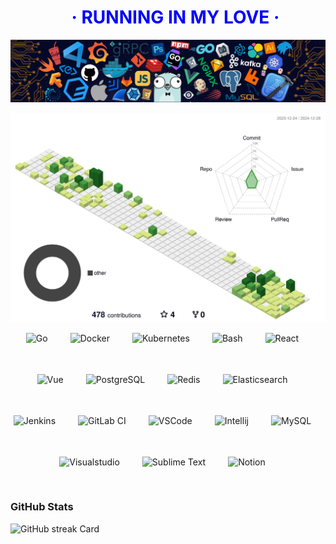 <div id="toc">
  <ul align="center" style="weight: 1000px;color: blue;">
    <summary>
      <h1>
        · RUNNING IN MY LOVE ·
      </h1>
    </summary>
  </ul>
</div>

![running in my love](img/header_.png)

![3DProfile](profile-3d-contrib/profile-green-animate.svg)


<div style="display: flex; flex-wrap: wrap; gap: 18px; justify-content: center;"><img src="https://skillicons.dev/icons?i=go" height="48" alt="Go" style="margin-right: 18px"> <img src="https://skillicons.dev/icons?i=docker" height="48" alt="Docker" style="margin-right: 18px"> <img src="https://skillicons.dev/icons?i=kubernetes" height="48" alt="Kubernetes" style="margin-right: 18px"> <img src="https://skillicons.dev/icons?i=bash" height="48" alt="Bash" style="margin-right: 18px"> <img src="https://skillicons.dev/icons?i=react" height="48" alt="React" style="margin-right: 18px"> <img src="https://skillicons.dev/icons?i=vue" height="48" alt="Vue" style="margin-right: 18px"> <img src="https://skillicons.dev/icons?i=postgresql" height="48" alt="PostgreSQL" style="margin-right: 18px"> <img src="https://skillicons.dev/icons?i=redis" height="48" alt="Redis" style="margin-right: 18px"> <img src="https://skillicons.dev/icons?i=elasticsearch" height="48" alt="Elasticsearch" style="margin-right: 18px"> <img src="https://skillicons.dev/icons?i=jenkins" height="48" alt="Jenkins" style="margin-right: 18px"> <img src="https://skillicons.dev/icons?i=gitlab" height="48" alt="GitLab CI" style="margin-right: 18px"> <img src="https://skillicons.dev/icons?i=vscode" height="48" alt="VSCode" style="margin-right: 18px"> <img src="https://skillicons.dev/icons?i=idea" height="48" alt="Intellij" style="margin-right: 18px"> <img src="https://skillicons.dev/icons?i=mysql" height="48" alt="MySQL" style="margin-right: 18px"> <img src="https://skillicons.dev/icons?i=visualstudio" height="48" alt="Visualstudio" style="margin-right: 18px"> <img src="https://skillicons.dev/icons?i=sublime" height="48" alt="Sublime Text" style="margin-right: 18px"> <img src="https://skillicons.dev/icons?i=notion" height="48" alt="Notion" style="margin-right: 18px"></div>

**<h3 align="left">GitHub Stats</h3>**
<p align="left">
  <img width="48%" src="https://streak-stats.demolab.com/?user=yeaheo&theme=default&hide_border=false&border_radius=4.5&date_format=M+j%5B%2C+Y%5D&mode=daily&disable_animations=false&hide_total_contributions=false&hide_current_streak=false&hide_longest_streak=false&exclude_days=&locale=en&card_height=200" alt="GitHub streak Card" />
</p>
